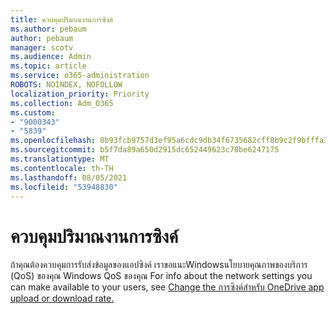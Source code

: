 ```yaml
---
title: ควบคุมปริมาณงานการซิงค์
ms.author: pebaum
author: pebaum
manager: scotv
ms.audience: Admin
ms.topic: article
ms.service: o365-administration
ROBOTS: NOINDEX, NOFOLLOW
localization_priority: Priority
ms.collection: Adm_O365
ms.custom:
- "9000343"
- "5839"
ms.openlocfilehash: 8b93fcb9757d3ef95a6cdc9db34f6735682cff8b9c2f9bfffa38a547326b69e7
ms.sourcegitcommit: b5f7da89a650d2915dc652449623c78be6247175
ms.translationtype: MT
ms.contentlocale: th-TH
ms.lasthandoff: 08/05/2021
ms.locfileid: "53948830"
---
```

# <a name="control-sync-throughput"></a>ควบคุมปริมาณงานการซิงค์

ถ้าคุณต้องควบคุมการรับส่งข้อมูลของแอปซิงค์ เราขอแนะWindowsนโยบายคุณภาพของบริการ (QoS) ของคุณ Windows QoS ของคุณ For info about the network settings you can make available to your users, see [Change the การซิงค์สําหรับ OneDrive app upload or download rate.](https://support.office.com/article/71cc69da-2371-4981-8cc8-b4558bdda56e)